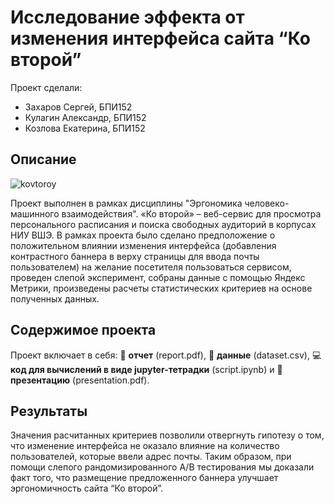 # Исследование эффекта от изменения интерфейса сайта “Ко второй”

Проект сделали:

* Захаров Сергей, БПИ152
* Кулагин Александр, БПИ152
* Козлова Екатерина, БПИ152


## Описание

![kovtoroy](http://kovtoroy.ru/_nuxt/img/logo2.ddf6298.svg)

Проект выполнен в рамках дисциплины "Эргономика человеко-машинного взаимодействия". 
«Ко второй» – веб-сервис для просмотра персонального расписания и поиска свободных аудиторий в корпусах НИУ ВШЭ.
В рамках проекта было сделано предположение о положительном влиянии изменения интерфейса (добавления контрастного баннера в верху страницы для ввода почты пользователем) на желание посетителя пользоваться сервисом, проведен слепой эксперимент, собраны данные с помощью Яндекс Метрики, произведены расчеты статистических критериев на основе полученных данных.


## Содержимое проекта
Проект включает в себя: :blue_book: **отчет** (report.pdf), :bookmark_tabs: **данные** (dataset.csv), :computer: **код для вычислений в виде jupyter-тетрадки** (script.ipynb) и :sunrise_over_mountains: **презентацию** (presentation.pdf).


## Результаты
Значения расчитанных критериев позволили отвергнуть гипотезу о том, что изменение интерфейса не оказало влияние на количество пользователей, которые ввели адрес почты. Таким образом, при помощи слепого рандомизированного A/B тестирования мы доказали факт того, что размещение предложенного баннера улучшает эргономичность сайта “Ко второй”.
